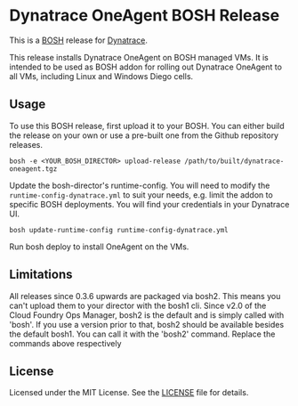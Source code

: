# Dynatrace OneAgent BOSH Release

This is a [BOSH](http://bosh.io/) release for [Dynatrace](https://www.dynatrace.com/).

This release installs Dynatrace OneAgent on BOSH managed VMs. It is intended to be used as BOSH addon for rolling out Dynatrace OneAgent to all VMs, including Linux and Windows Diego cells.

## Usage

To use this BOSH release, first upload it to your BOSH. You can either build the release on your own or use a pre-built one from the Github repository releases.

```
bosh -e <YOUR_BOSH_DIRECTOR> upload-release /path/to/built/dynatrace-oneagent.tgz
```

Update the bosh-director's runtime-config. You will need to modify the `runtime-config-dynatrace.yml` to suit your needs, e.g. limit the addon to specific BOSH deployments. You will find your credentials in your Dynatrace UI.


```
bosh update-runtime-config runtime-config-dynatrace.yml
```

Run bosh deploy to install OneAgent on the VMs.

## Limitations
All releases since 0.3.6 upwards are packaged via bosh2. This means you can't upload them to your director with the bosh1 cli.
Since v2.0 of the Cloud Foundry Ops Manager, bosh2 is the default and is simply called with 'bosh'. If you use a version prior to that, bosh2 should be available besides the default bosh1. You can call it with the 'bosh2' command.
Replace the commands above respectively

## License

Licensed under the MIT License. See the [LICENSE](https://github.com/dynatrace-innovationlab/bosh-oneagent-release/blob/master/LICENSE) file for details.
